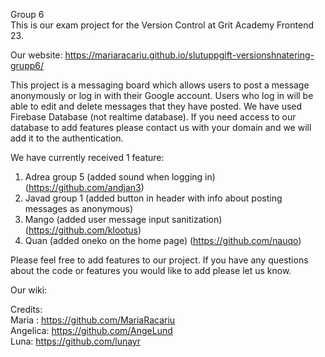 Group 6 <br>
This is our exam project for the Version Control at Grit Academy Frontend 23.

Our website: https://mariaracariu.github.io/slutuppgift-versionshnatering-grupp6/

This project is a messaging board which allows users to post a message anonymously or log in with their Google account. Users who log in will be able to edit and delete messages that they have posted.
We have used Firebase Database (not realtime database).
If you need access to our database to add features please contact us with your domain and we will add it to the authentication. 

We have currently received 1 feature: <br>
1. Adrea group 5 (added sound when logging in) (https://github.com/andjan3) <br>
2. Javad group 1 (added button in header with info about posting messages as anonymous) <br>
3. Mango (added user message input sanitization) (https://github.com/klootus) <br>
4. Quan (added oneko on the home page) (https://github.com/nauqo) <br>

Please feel free to add features to our project. If you have any questions about the code or features you would like to add please let us know. 

Our wiki: 

Credits: <br>
Maria : https://github.com/MariaRacariu <br>
Angelica: https://github.com/AngeLund <br>
Luna: https://github.com/lunayr
